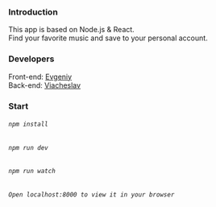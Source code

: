 ### Introduction
This app is based on Node.js & React.<br>
Find your favorite music and save to your personal account.

### Developers
Front-end: [Evgeniy](https://github.com/verygGJ)<br>
Back-end: [Viacheslav](https://github.com/viacheslav-pastushenko)


### Start
###### `npm install`
###### `npm run dev`
###### `npm run watch`
###### `Open localhost:8000 to view it in your browser`
